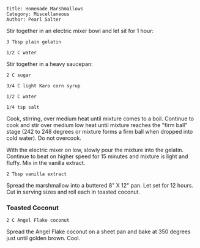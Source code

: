 ~~~ recipe-info
Title: Homemade Marshmallows
Category: Miscellaneous
Author: Pearl Salter
~~~

Stir together in an electric mixer bowl and let sit for 1 hour:

~~~ recipe-ingredients
3 Tbsp plain gelatin

1/2 C water
~~~

Stir together in a heavy saucepan:

~~~ recipe-ingredients
2 C sugar

3/4 C light Karo corn syrup

1/2 C water

1/4 tsp salt
~~~

Cook, stirring, over medium heat until mixture comes to a boil. Continue to cook and stir over
medium low heat until mixture reaches the "firm ball" stage (242 to 248 degrees or mixture forms a
firm ball when dropped into cold water). Do not overcook.

With the electric mixer on low, slowly pour the mixture into the gelatin. Continue to beat on higher
speed for 15 minutes and mixture is light and fluffy. Mix in the vanilla extract.

~~~ recipe-ingredients
2 Tbsp vanilla extract
~~~

Spread the marshmallow into a buttered 8" X 12" pan. Let set for 12 hours. Cut in serving sizes and
roll each in toasted coconut.


### Toasted Coconut

~~~ recipe-ingredients
2 C Angel Flake coconut
~~~

Spread the Angel Flake coconut on a sheet pan and bake at 350 degrees just until golden brown. Cool.
